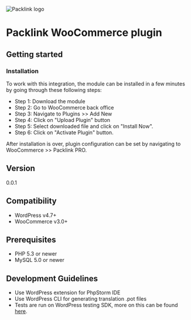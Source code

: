 ![Packlink logo](https://pro.packlink.es/public-assets/common/images/icons/packlink.svg)

# Packlink WooCommerce plugin

## Getting started

### Installation
To work with this integration, the module can be installed in a few minutes by going through these following steps:

- Step 1: Download the module
- Step 2: Go to WooCommerce back office
- Step 3: Navigate to Plugins >> Add New
- Step 4: Click on "Upload Plugin" button 
- Step 5: Select downloaded file and click on "Install Now".
- Step 6: Click on "Activate Plugin" button.

After installation is over, plugin configuration can be set by navigating to WooCommerce >> Packlink PRO.

## Version
0.0.1

## Compatibility
- WordPress v4.7+
- WooCommerce v3.0+

## Prerequisites
- PHP 5.3 or newer
- MySQL 5.0 or newer

## Development Guidelines
- Use WordPress extension for PhpStorm IDE
- Use WordPress CLI for generating translation .pot files
- Tests are run on WordPress testing SDK, more on this can be found [here](https://make.wordpress.org/cli/handbook/plugin-unit-tests/).
